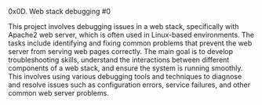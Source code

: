 0x0D. Web stack debugging #0

This project involves debugging issues in a web stack, specifically with Apache2 web server, which is often used in Linux-based environments. The tasks include identifying and fixing common problems that prevent the web server from serving web pages correctly. The main goal is to develop troubleshooting skills, understand the interactions between different components of a web stack, and ensure the system is running smoothly. This involves using various debugging tools and techniques to diagnose and resolve issues such as configuration errors, service failures, and other common web server problems.
